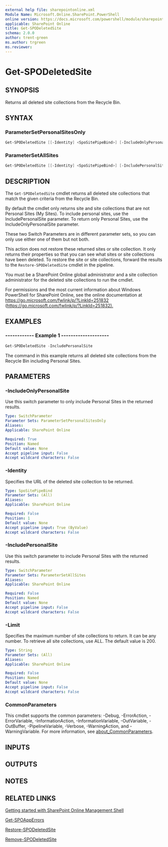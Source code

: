 ```yaml
---
external help file: sharepointonline.xml
Module Name: Microsoft.Online.SharePoint.PowerShell
online version: https://docs.microsoft.com/powershell/module/sharepoint-online/get-spodeletedsite
applicable: SharePoint Online
title: Get-SPODeletedSite
schema: 2.0.0
author: trent-green
ms.author: trgreen
ms.reviewer:
---
```


# Get-SPODeletedSite

## SYNOPSIS

Returns all deleted site collections from the Recycle Bin.

## SYNTAX

### ParameterSetPersonalSitesOnly

```powershell
Get-SPODeletedSite [[-Identity] <SpoSitePipeBind>] [-IncludeOnlyPersonalSite] [-Limit <String>] [<CommonParameters>]
```

### ParameterSetAllSites

```powershell
Get-SPODeletedSite [[-Identity] <SpoSitePipeBind>] [-IncludePersonalSite] [-Limit <String>] [<CommonParameters>]
```

## DESCRIPTION

The `Get-SPODeletedSite` cmdlet returns all deleted site collections that match the given criteria from the Recycle Bin.

By default the cmdlet only returns site and site collections that are not Personal Sites (My Sites).
To include personal sites, use the IncludePersonalSite parameter.
To return only Personal Sites, use the IncludeOnlyPersonalSite parameter.

These two Switch Parameters are in different parameter sets, so you can only use either one of them but not both.

This action does not restore these returned sites or site collection.
It only returns their properties so that you can see what sites or site collections have been deleted.
To restore the site or site collections, forward the results to the `Restore-SPODeletedSite` cmdlet in the pipeline.

You must be a SharePoint Online global administrator and a site collection administrator for the deleted site collections to run the cmdlet.

For permissions and the most current information about Windows PowerShell for SharePoint Online, see the online documentation at <https://go.microsoft.com/fwlink/p/?LinkId=251832> (<https://go.microsoft.com/fwlink/p/?LinkId=251832).>

## EXAMPLES

### ------------ Example 1 --------------------

```powershell
Get-SPODeletedSite -IncludePersonalSite
```

The command in this example returns all deleted site collections from the Recycle Bin including Personal Sites.

## PARAMETERS

### -IncludeOnlyPersonalSite

Use this switch parameter to only include Personal Sites in the returned results.

```yaml
Type: SwitchParameter
Parameter Sets: ParameterSetPersonalSitesOnly
Aliases:
Applicable: SharePoint Online

Required: True
Position: Named
Default value: None
Accept pipeline input: False
Accept wildcard characters: False
```

### -Identity

Specifies the URL of the deleted site collection to be returned.

```yaml
Type: SpoSitePipeBind
Parameter Sets: (All)
Aliases:
Applicable: SharePoint Online

Required: False
Position: 1
Default value: None
Accept pipeline input: True (ByValue)
Accept wildcard characters: False
```

### -IncludePersonalSite

Use this switch parameter to include Personal Sites with the returned results.

```yaml
Type: SwitchParameter
Parameter Sets: ParameterSetAllSites
Aliases:
Applicable: SharePoint Online

Required: False
Position: Named
Default value: None
Accept pipeline input: False
Accept wildcard characters: False
```

### -Limit

Specifies the maximum number of site collections to return.
It can be any number.
To retrieve all site collections, use ALL.
The default value is 200.

```yaml
Type: String
Parameter Sets: (All)
Aliases:
Applicable: SharePoint Online

Required: False
Position: Named
Default value: None
Accept pipeline input: False
Accept wildcard characters: False
```

### CommonParameters

This cmdlet supports the common parameters: -Debug, -ErrorAction, -ErrorVariable, -InformationAction, -InformationVariable, -OutVariable, -OutBuffer, -PipelineVariable, -Verbose, -WarningAction, and -WarningVariable. For more information, see [about_CommonParameters](https://go.microsoft.com/fwlink/?LinkID=113216).

## INPUTS

## OUTPUTS

## NOTES

## RELATED LINKS

[Getting started with SharePoint Online Management Shell](https://docs.microsoft.com/powershell/sharepoint/sharepoint-online/connect-sharepoint-online?view=sharepoint-ps)

[Get-SPOAppErrors](Get-SPOAppErrors.md)

[Restore-SPODeletedSite](Restore-SPODeletedSite.md)

[Remove-SPODeletedSite](Remove-SPODeletedSite.md)
